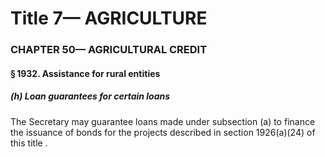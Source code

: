 
# Title 7— AGRICULTURE
### CHAPTER 50— AGRICULTURAL CREDIT
#### § 1932. Assistance for rural entities
##### (h) Loan guarantees for certain loans

The Secretary may guarantee loans made under subsection (a) to finance the issuance of bonds for the projects described in section 1926(a)(24) of this title .
